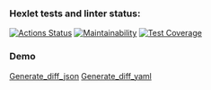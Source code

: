 ### Hexlet tests and linter status:
[![Actions Status](https://github.com/Levon-Kharajyan/python-project-50/actions/workflows/hexlet-check.yml/badge.svg)](https://github.com/Levon-Kharajyan/python-project-50/actions)
[![Maintainability](https://api.codeclimate.com/v1/badges/bc2b6b26d8078b12188e/maintainability)](https://codeclimate.com/github/Levon-Kharajyan/python-project-50/maintainability)
[![Test Coverage](https://api.codeclimate.com/v1/badges/bc2b6b26d8078b12188e/test_coverage)](https://codeclimate.com/github/Levon-Kharajyan/python-project-50/test_coverage)

### Demo
[Generate_diff_json](https://asciinema.org/a/C7HskESYD2ignkfBOHG1TPB3O)
[Generate_diff_yaml](https://asciinema.org/a/E0lPEessj37uuouMScIDt72cb)